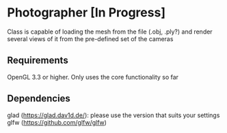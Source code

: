 # Photographer [In Progress]

Class is capable of loading the mesh from the file (.obj, .ply?) and render several views of it 
from the pre-defined set of the cameras

## Requirements
OpenGL 3.3 or higher. Only uses the core functionality so far

## Dependencies
glad (https://glad.dav1d.de/): please use the version that suits your settings
glfw (https://github.com/glfw/glfw)
